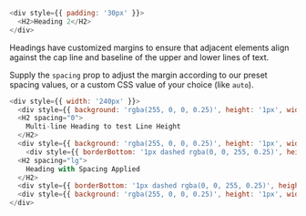 ```javascript
<div style={{ padding: '30px' }}>
  <H2>Heading 2</H2>
</div>
```

Headings have customized margins to ensure that adjacent elements align against the cap line and baseline of the upper and lower lines of text.

Supply the `spacing` prop to adjust the margin according to our preset spacing values, or a custom CSS value of your choice (like `auto`).

```javascript
<div style={{ width: '240px' }}>
  <div style={{ background: 'rgba(255, 0, 0, 0.25)', height: '1px', width: '240px' }} />
  <H2 spacing="0">
    Multi-line Heading to test Line Height
  </H2>
  <div style={{ background: 'rgba(255, 0, 0, 0.25)', height: '1px', width: '240px' }} />
    <div style={{ borderBottom: '1px dashed rgba(0, 0, 255, 0.25)', height: '1px', width: '240px', position: 'relative', top: '30px' }} />
  <H2 spacing="lg">
    Heading with Spacing Applied
  </H2>
  <div style={{ borderBottom: '1px dashed rgba(0, 0, 255, 0.25)', height: '1px', width: '240px', position: 'relative', bottom: '30px' }} />
  <div style={{ background: 'rgba(255, 0, 0, 0.25)', height: '1px', width: '240px' }} />
</div>
```
